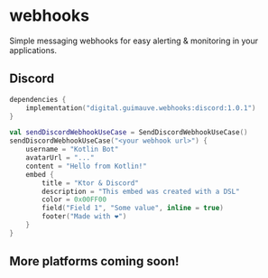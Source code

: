 # webhooks

Simple messaging webhooks for easy alerting & monitoring in your applications.

## Discord

```kotlin
dependencies {
    implementation("digital.guimauve.webhooks:discord:1.0.1")
}
```

```kotlin
val sendDiscordWebhookUseCase = SendDiscordWebhookUseCase()
sendDiscordWebhookUseCase("<your webhook url>") {
    username = "Kotlin Bot"
    avatarUrl = "..."
    content = "Hello from Kotlin!"
    embed {
        title = "Ktor & Discord"
        description = "This embed was created with a DSL"
        color = 0x00FF00
        field("Field 1", "Some value", inline = true)
        footer("Made with ❤️")
    }
}
```

## More platforms coming soon!
